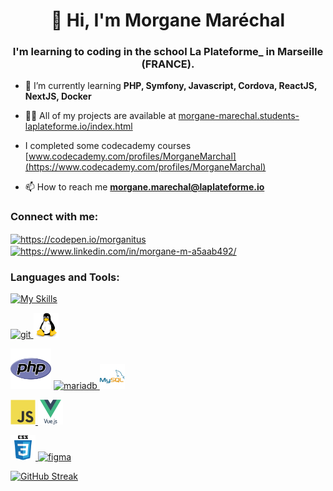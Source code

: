 

<h1 align="center">🌺 Hi, I'm Morgane Maréchal</h1>
<h3 align="center">I'm learning to coding in the school La Plateforme_ in Marseille (FRANCE).</h3>


- 🌱 I’m currently learning **PHP, Symfony, Javascript, Cordova, ReactJS, NextJS, Docker**

- 👨‍💻 All of my projects are available at [morgane-marechal.students-laplateforme.io/index.html](https://morgane-marechal.students-laplateforme.io/index.html)

- I completed some codecademy courses [www.codecademy.com/profiles/MorganeMarchal](https://www.codecademy.com/profiles/MorganeMarchal)

- 📫 How to reach me **morgane.marechal@laplateforme.io**


<h3 align="left">Connect with me:</h3>
<p align="left">
<a href="https://codepen.io/Morganitus" target="blank"><img align="center" src="https://raw.githubusercontent.com/rahuldkjain/github-profile-readme-generator/master/src/images/icons/Social/codepen.svg" alt="https://codepen.io/morganitus" height="30" width="40" /></a>
<a href="https://www.linkedin.com/in/morgane-m-a5aab492/" target="blank"><img align="center" src="https://raw.githubusercontent.com/rahuldkjain/github-profile-readme-generator/master/src/images/icons/Social/linked-in-alt.svg" alt="https://www.linkedin.com/in/morgane-m-a5aab492/" height="30" width="40" /></a>
</p>

<h3 align="left">Languages and Tools:</h3>


[![My Skills](https://skillicons.dev/icons?i=js,nodejs,css,wasm)](https://skillicons.dev)


  <a href="https://git-scm.com/" target="_blank" rel="noreferrer"> <img src="https://www.vectorlogo.zone/logos/git-scm/git-scm-icon.svg" alt="git" width="40" height="40"/> </a>
      <a href="https://www.linux.org/" target="_blank" rel="noreferrer"> <img src="https://raw.githubusercontent.com/devicons/devicon/master/icons/linux/linux-original.svg" alt="linux" width="40" height="40"/> </a> </p>
      
   <img src="https://raw.githubusercontent.com/devicons/devicon/master/icons/php/php-original.svg" alt="php" width="65" height="65"/> </a> 
  <a href="https://mariadb.org/" target="_blank" rel="noreferrer"> <img src="https://www.vectorlogo.zone/logos/mariadb/mariadb-icon.svg" alt="mariadb" width="40" height="40"/> </a> 
  <a href="https://www.mysql.com/" target="_blank" rel="noreferrer"> <img src="https://raw.githubusercontent.com/devicons/devicon/master/icons/mysql/mysql-original-wordmark.svg" alt="mysql" width="40" height="40"/> </a>
  
 <p> <a href="https://developer.mozilla.org/en-US/docs/Web/JavaScript" target="_blank" rel="noreferrer"> <img src="https://raw.githubusercontent.com/devicons/devicon/master/icons/javascript/javascript-original.svg" alt="javascript" width="40" height="40"/> </a> 
   <a href="https://vuejs.org/" target="_blank" rel="noreferrer"> <img src="https://raw.githubusercontent.com/devicons/devicon/master/icons/vuejs/vuejs-original-wordmark.svg" alt="vuejs" width="40" height="40"/> </a> 
</p>


 
 <p align="left"> <a href="https://www.w3schools.com/css/" target="_blank" rel="noreferrer"> 
  <img src="https://raw.githubusercontent.com/devicons/devicon/master/icons/css3/css3-original-wordmark.svg" alt="css3" width="40" height="40"/> </a>  
   <a href="https://www.figma.com/" target="_blank" rel="noreferrer"> <img src="https://www.vectorlogo.zone/logos/figma/figma-icon.svg" alt="figma" width="40" height="40"/> </a> 
  
[![GitHub Streak](http://github-readme-streak-stats.herokuapp.com?user=morgane-marechal&theme=dark&hide_border=true&border_radius=6&ring=EB72E5&stroke=DE97EB&fire=E2B3EB)](https://git.io/streak-stats)

